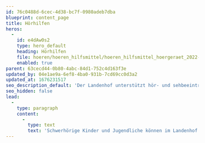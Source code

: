 ```yaml
---
id: 76c0488d-6cec-4d38-bc7f-0980adeb7dba
blueprint: content_page
title: Hörhilfen
heros:
  -
    id: e4dAw0s2
    type: hero_default
    heading: Hörhilfen
    file: hoeren/hoeren_hilfsmittel/hoeren_hilfsmittel_hoergeraet_2022-02.jpg
    enabled: true
parent: 63cecd44-0b80-4abc-84d1-752c4d163f3e
updated_by: 04e1ae9a-6ef8-4ba0-931b-7cd69cc0d3a2
updated_at: 1676231517
seo_description_default: 'Der Landenhof unterstützt hör- und sehbeeinträchtigte Kinder & Jugendliche in ihrem selbstbestimmten Leben durch Förderung ihrer Fähigkeiten & Entwicklung'
seo_hidden: false
lead:
  -
    type: paragraph
    content:
      -
        type: text
        text: 'Schwerhörige Kinder und Jugendliche können im Landenhof alle Schulstufen der Aargauer Volksschule besuchen – vom Kindergarten über die Primarschule bis zur Bezirks-, Sekundar- oder Realschule. Schülerinnen und Schüler können im Internat am Landenhof wohnen. Wer noch nicht weiss, welchen Beruf sie/er lernen will, kann das Brückenjahr absolvieren.'
---
```

